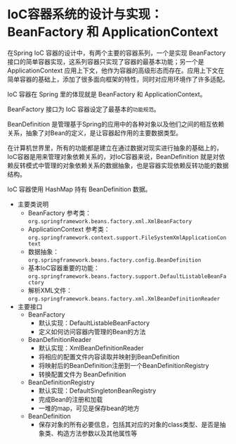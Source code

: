 # IoC容器系统的设计与实现： BeanFactory 和 ApplicationContext 

在Spring IoC 容器的设计中，有两个主要的容器系列，一个是实现 BeanFactory 接口的简单容器实现，这系列容器只实现了容器的最基本功能；另一个是 ApplicationContext 应用上下文，他作为容器的高级形态而存在。应用上下文在简单容器的基础上，添加了很多面向框架的特性，同时对应用环境作了许多适配。

IoC 容器在 Spring 里的体现就是 BeanFactory 和 ApplicationContext。

BeanFactory 接口为 IoC 容器设定了最基本的`功能规范`。

BeanDefinition 是管理基于Spring的应用中的各种对象以及他们之间的相互依赖关系，抽象了对Bean的定义，是让容器起作用的主要数据类型。

在计算机世界里，所有的功能都是建立在通过数据对现实进行抽象的基础上的，IoC容器是用来管理对象依赖关系的，对IoC容器来说，BeanDefinition 就是对依赖反转模式中管理的对象依赖关系的数据抽象，也是容器实现依赖反转功能的数据结构。

IoC 容器使用 HashMap 持有 BeanDefinition 数据。

- 主要类说明
  - BeanFactory 参考类：`org.springframework.beans.factory.xml.XmlBeanFactory`
  - ApplicationContext 参考类：`org.springframework.context.support.FileSystemXmlApplicationContext`
  - 数据抽象：`org.springframework.beans.factory.config.BeanDefinition`
  - 基本IoC容器重要的功能：`org.springframework.beans.factory.support.DefaultListableBeanFactory`
  - 解析XML文件：`org.springframework.beans.factory.xml.XmlBeanDefinitionReader`
- 主要接口
  -   BeanFactory
      -   默认实现：DefaultListableBeanFactory
      -   定义如何访问容器内管理的Bean的方法
  -   BeanDefinitionReader
      -   默认实现：XmlBeanDefinitionReader
      -   将相应的配置文件内容读取并映射到BeanDefinition
      -   将映射后的BeanDefinition注册到一个BeanDefinitionRegistry
      -   转换配置文件为 BeanDefinition
  -   BeanDefinitionRegistry
      -   默认实现：DefaultSingletonBeanRegistry
      -   完成Bean的注册和加载
      -   一堆的map，可见是保存bean的地方
  -   BeanDefinition
      -   保存对象的所有必要信息，包括其对应的对象的class类型、是否是抽象类、构造方法参数以及其他属性等


